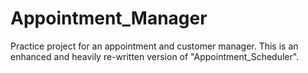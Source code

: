 # Appointment_Manager
Practice project for an appointment and customer manager.
This is an enhanced and heavily re-written version of "Appointment_Scheduler".
